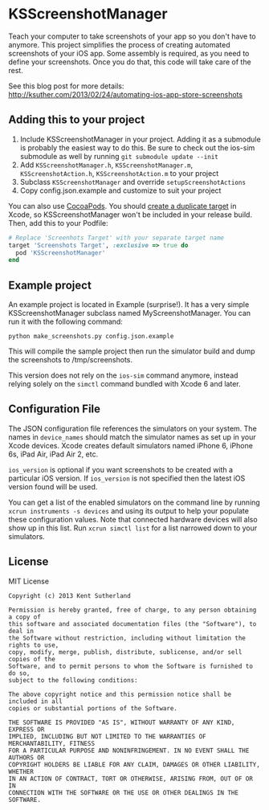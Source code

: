 # KSScreenshotManager

Teach your computer to take screenshots of your app so you don't have to anymore. This project simplifies the process of creating automated screenshots of your iOS app. Some assembly is required, as you need to define your screenshots. Once you do that, this code will take care of the rest.

See this blog post for more details: <http://ksuther.com/2013/02/24/automating-ios-app-store-screenshots>

## Adding this to your project

1. Include KSScreenshotManager in your project. Adding it as a submodule is probably the easiest way to do this. Be sure to check out the ios-sim submodule as well by running `git submodule update --init`
1. Add `KSScreenshotManager.h`, `KSScreenshotManager.m`, `KSScreenshotAction.h`, `KSScreenshotAction.m` to your project
1. Subclass `KSScreenshotManager` and override `setupScreenshotActions`
1. Copy config.json.example and customize to suit your project

You can also use [CocoaPods](http://cocoapods.org). You should [create a duplicate target](http://www.codeworth.com/blog/mobile/ios-target-duplication/) in Xcode, so KSScreenshotManager won't be included in your release build. Then, add this to your Podfile:

```ruby
# Replace 'Screenhots Target' with your separate target name
target 'Screenshots Target', :exclusive => true do
  pod 'KSScreenshotManager'
end
```

## Example project

An example project is located in Example (surprise!). It has a very simple KSScreenshotManager subclass named MyScreenshotManager. You can run it with the following command:

`python make_screenshots.py config.json.example`

This will compile the sample project then run the simulator build and dump the screenshots to /tmp/screenshots.

This version does not rely on the `ios-sim` command anymore, instead relying solely on the `simctl` command bundled with Xcode 6 and later. 

## Configuration File

The JSON configuration file references the simulators on your system. The names in `device_names` should match the simulator names as set up in your Xcode devices. Xcode creates default simulators named iPhone 6, iPhone 6s, iPad Air, iPad Air 2, etc.

`ios_version` is optional if you want screenshots to be created with a particular iOS version. If `ios_version` is not specified then the latest iOS version found will be used.

You can get a list of the enabled simulators on the command line by running `xcrun instruments -s devices` and using its output to help your populate these configuration values. Note that connected hardware devices will also show up in this list. Run `xcrun simctl list` for a list narrowed down to your simulators.

## License

MIT License

    Copyright (c) 2013 Kent Sutherland
    
    Permission is hereby granted, free of charge, to any person obtaining a copy of
    this software and associated documentation files (the "Software"), to deal in
    the Software without restriction, including without limitation the rights to use,
    copy, modify, merge, publish, distribute, sublicense, and/or sell copies of the
    Software, and to permit persons to whom the Software is furnished to do so,
    subject to the following conditions:
    
    The above copyright notice and this permission notice shall be included in all
    copies or substantial portions of the Software.
    
    THE SOFTWARE IS PROVIDED "AS IS", WITHOUT WARRANTY OF ANY KIND, EXPRESS OR
    IMPLIED, INCLUDING BUT NOT LIMITED TO THE WARRANTIES OF MERCHANTABILITY, FITNESS
    FOR A PARTICULAR PURPOSE AND NONINFRINGEMENT. IN NO EVENT SHALL THE AUTHORS OR
    COPYRIGHT HOLDERS BE LIABLE FOR ANY CLAIM, DAMAGES OR OTHER LIABILITY, WHETHER
    IN AN ACTION OF CONTRACT, TORT OR OTHERWISE, ARISING FROM, OUT OF OR IN
    CONNECTION WITH THE SOFTWARE OR THE USE OR OTHER DEALINGS IN THE SOFTWARE.
